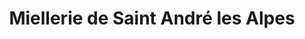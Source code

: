 ---
title: "Miellerie de Saint André les Alpes"
url: /saint-andre-les-alpes/miellerie-de-saint-andre-les-alpes/
shop: ferme
---